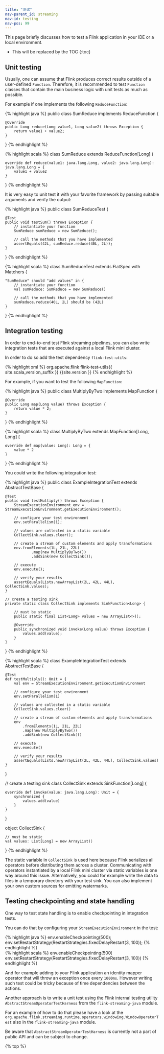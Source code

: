 ```yaml
---
title: "测试"
nav-parent_id: streaming
nav-id: testing
nav-pos: 99
---
```

<!--
Licensed to the Apache Software Foundation (ASF) under one
or more contributor license agreements.  See the NOTICE file
distributed with this work for additional information
regarding copyright ownership.  The ASF licenses this file
to you under the Apache License, Version 2.0 (the
"License"); you may not use this file except in compliance
with the License.  You may obtain a copy of the License at

  http://www.apache.org/licenses/LICENSE-2.0

Unless required by applicable law or agreed to in writing,
software distributed under the License is distributed on an
"AS IS" BASIS, WITHOUT WARRANTIES OR CONDITIONS OF ANY
KIND, either express or implied.  See the License for the
specific language governing permissions and limitations
under the License.
-->

This page briefly discusses how to test a Flink application in your IDE or a local environment.

* This will be replaced by the TOC
{:toc}

## Unit testing

Usually, one can assume that Flink produces correct results outside of a user-defined `Function`. Therefore, it is recommended to test `Function` classes that contain the main business logic with unit tests as much as possible.

For example if one implements the following `ReduceFunction`:

<div class="codetabs" markdown="1">
<div data-lang="java" markdown="1">
{% highlight java %}
public class SumReduce implements ReduceFunction<Long> {

    @Override
    public Long reduce(Long value1, Long value2) throws Exception {
        return value1 + value2;
    }
}
{% endhighlight %}
</div>

<div data-lang="scala" markdown="1">
{% highlight scala %}
class SumReduce extends ReduceFunction[Long] {

    override def reduce(value1: java.lang.Long, value2: java.lang.Long): java.lang.Long = {
        value1 + value2
    }
}
{% endhighlight %}
</div>
</div>

It is very easy to unit test it with your favorite framework by passing suitable arguments and verify the output:

<div class="codetabs" markdown="1">
<div data-lang="java" markdown="1">
{% highlight java %}
public class SumReduceTest {

    @Test
    public void testSum() throws Exception {
        // instantiate your function
        SumReduce sumReduce = new SumReduce();

        // call the methods that you have implemented
        assertEquals(42L, sumReduce.reduce(40L, 2L));
    }
}
{% endhighlight %}
</div>

<div data-lang="scala" markdown="1">
{% highlight scala %}
class SumReduceTest extends FlatSpec with Matchers {

    "SumReduce" should "add values" in {
        // instantiate your function
        val sumReduce: SumReduce = new SumReduce()

        // call the methods that you have implemented
        sumReduce.reduce(40L, 2L) should be (42L)
    }
}
{% endhighlight %}
</div>
</div>

## Integration testing

In order to end-to-end test Flink streaming pipelines, you can also write integration tests that are executed against a local Flink mini cluster.

In order to do so add the test dependency `flink-test-utils`:

{% highlight xml %}
<dependency>
  <groupId>org.apache.flink</groupId>
  <artifactId>flink-test-utils{{ site.scala_version_suffix }}</artifactId>
  <version>{{site.version }}</version>
</dependency>
{% endhighlight %}

For example, if you want to test the following `MapFunction`:

<div class="codetabs" markdown="1">
<div data-lang="java" markdown="1">
{% highlight java %}
public class MultiplyByTwo implements MapFunction<Long, Long> {

    @Override
    public Long map(Long value) throws Exception {
        return value * 2;
    }
}
{% endhighlight %}
</div>

<div data-lang="scala" markdown="1">
{% highlight scala %}
class MultiplyByTwo extends MapFunction[Long, Long] {

    override def map(value: Long): Long = {
        value * 2
    }
}
{% endhighlight %}
</div>
</div>

You could write the following integration test:

<div class="codetabs" markdown="1">
<div data-lang="java" markdown="1">
{% highlight java %}
public class ExampleIntegrationTest extends AbstractTestBase {

    @Test
    public void testMultiply() throws Exception {
        StreamExecutionEnvironment env = StreamExecutionEnvironment.getExecutionEnvironment();

        // configure your test environment
        env.setParallelism(1);

        // values are collected in a static variable
        CollectSink.values.clear();

        // create a stream of custom elements and apply transformations
        env.fromElements(1L, 21L, 22L)
                .map(new MultiplyByTwo())
                .addSink(new CollectSink());

        // execute
        env.execute();

        // verify your results
        assertEquals(Lists.newArrayList(2L, 42L, 44L), CollectSink.values);
    }

    // create a testing sink
    private static class CollectSink implements SinkFunction<Long> {

        // must be static
        public static final List<Long> values = new ArrayList<>();

        @Override
        public synchronized void invoke(Long value) throws Exception {
            values.add(value);
        }
    }
}
{% endhighlight %}
</div>

<div data-lang="scala" markdown="1">
{% highlight scala %}
class ExampleIntegrationTest extends AbstractTestBase {

    @Test
    def testMultiply(): Unit = {
        val env = StreamExecutionEnvironment.getExecutionEnvironment

        // configure your test environment
        env.setParallelism(1)

        // values are collected in a static variable
        CollectSink.values.clear()

        // create a stream of custom elements and apply transformations
        env
            .fromElements(1L, 21L, 22L)
            .map(new MultiplyByTwo())
            .addSink(new CollectSink())

        // execute
        env.execute()

        // verify your results
        assertEquals(Lists.newArrayList(2L, 42L, 44L), CollectSink.values)
    }
}    

// create a testing sink
class CollectSink extends SinkFunction[Long] {

    override def invoke(value: java.lang.Long): Unit = {
        synchronized {
            values.add(value)
        }
    }
}

object CollectSink {

    // must be static
    val values: List[Long] = new ArrayList()
}
{% endhighlight %}
</div>
</div>

The static variable in `CollectSink` is used here because Flink serializes all operators before distributing them across a cluster.
Communicating with operators instantiated by a local Flink mini cluster via static variables is one way around this issue.
Alternatively, you could for example write the data to files in a temporary directory with your test sink.
You can also implement your own custom sources for emitting watermarks.

## Testing checkpointing and state handling

One way to test state handling is to enable checkpointing in integration tests. 

You can do that by configuring your `StreamExecutionEnvironment` in the test:

<div class="codetabs" markdown="1">
<div data-lang="java" markdown="1">
{% highlight java %}
env.enableCheckpointing(500);
env.setRestartStrategy(RestartStrategies.fixedDelayRestart(3, 100));
{% endhighlight %}
</div>

<div data-lang="scala" markdown="1">
{% highlight scala %}
env.enableCheckpointing(500)
env.setRestartStrategy(RestartStrategies.fixedDelayRestart(3, 100))
{% endhighlight %}
</div>
</div>

And for example adding to your Flink application an identity mapper operator that will throw an exception
once every `1000ms`. However writing such test could be tricky because of time dependencies between the actions.

Another approach is to write a unit test using the Flink internal testing utility `AbstractStreamOperatorTestHarness` from the `flink-streaming-java` module.

For an example of how to do that please have a look at the `org.apache.flink.streaming.runtime.operators.windowing.WindowOperatorTest` also in the `flink-streaming-java` module.

Be aware that `AbstractStreamOperatorTestHarness` is currently not a part of public API and can be subject to change.

{% top %}
